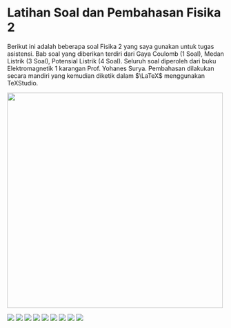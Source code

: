 # Latihan Soal dan Pembahasan Fisika 2

Berikut ini adalah beberapa soal Fisika 2 yang saya gunakan untuk tugas asistensi. Bab soal yang diberikan terdiri dari Gaya Coulomb (1 Soal), Medan Listrik (3 Soal), Potensial Listrik (4 Soal). Seluruh soal diperoleh dari buku Elektromagnetik 1 karangan Prof. Yohanes Surya. Pembahasan dilakukan secara mandiri yang kemudian diketik dalam $\LaTeX$ menggunakan TeXStudio.

<div>
<img src="https://user-images.githubusercontent.com/93019427/232763821-4e337eb5-2fca-455e-a28f-b69bc7e21800.png" width="500"/>
</div>

![](https://user-images.githubusercontent.com/93019427/232765724-a4b36dda-2eda-4c7a-9d90-88aa67212f27.png)
![](https://user-images.githubusercontent.com/93019427/232765773-3f1a066f-02fe-43e0-8837-c82f39d2281c.png)
![](https://user-images.githubusercontent.com/93019427/232765777-6ff87398-e64a-4137-a2c1-6aedb6beaaf6.png)
![](https://user-images.githubusercontent.com/93019427/232765783-442089e2-af0c-4f4f-9c9f-5375d3018b35.png)
![](https://user-images.githubusercontent.com/93019427/232765785-511be378-4d4d-4c95-9f53-023661f24a64.png)
![](https://user-images.githubusercontent.com/93019427/232765790-bb7f4251-ae47-4556-8ce9-cb1bf7309d08.png)
![](https://user-images.githubusercontent.com/93019427/232765761-20110a94-e917-4fe4-bcd1-90437160e74f.png)
![](https://user-images.githubusercontent.com/93019427/232765765-cc403a8a-884b-4386-a860-a6ab5377842b.png)
![](https://user-images.githubusercontent.com/93019427/232765772-54e5b73a-5f93-465e-8a3d-99003ff8bd58.png)

